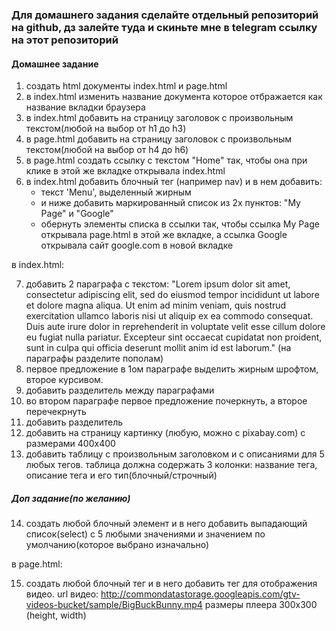 ### Для домашнего задания сделайте отдельный репозиторий на github, дз залейте туда и скиньте мне в telegram ссылку на этот репозиторий

#### Домашнее задание

1. создать html документы index.html и page.html
2. в index.html изменить название документа которое отбражается как название вкладки браузера
3. в index.html добавить на страницу заголовок с произвольным текстом(любой на выбор от h1 до h3)
4. в page.html добавить на страницу заголовок с произвольным текстом(любой на выбор от h4 до h6)
5. в page.html создать ссылку с текстом "Home" так, чтобы она при клике в этой же вкладке открывала index.html
6. в index.html добавить блочный тег (например nav) и в нем добавить:
   - текст 'Menu', выделенный жирным
   - и ниже добавить маркированный список из 2х пунктов: "My Page" и "Google"
   - обернуть элементы списка в ссылки так, чтобы ссылка My Page открывала page.html в этой же вкладке, а ссылка Google открывала сайт google.com в новой вкладке

в index.html:

7. добавить 2 параграфа с текстом:
   "Lorem ipsum dolor sit amet, consectetur adipiscing elit, sed do eiusmod tempor incididunt ut labore et dolore magna aliqua.
   Ut enim ad minim veniam, quis nostrud exercitation ullamco laboris nisi ut aliquip ex ea commodo consequat.
   Duis aute irure dolor in reprehenderit in voluptate velit esse cillum dolore eu fugiat nulla pariatur.
   Excepteur sint occaecat cupidatat non proident, sunt in culpa qui officia deserunt mollit anim id est laborum."
   (на параграфы разделите пополам)
8. первое предложение в 1ом параграфе выделить жирным шрофтом, второе курсивом.
9. добавить разделитель между параграфами
10. во втором параграфе первое предложение почеркнуть, а второе перечекрнуть
11. добавить разделитель
12. добавить на страницу картинку (любую, можно с pixabay.com) с размерами 400х400
13. добавить таблицу с произвольным заголовком и с описаниями для 5 любых тегов. таблица должна содержать 3 колонки: название тега, описание тега и его тип(блочный/строчный)

##### Доп задание(по желанию)

14. создать любой блочный элемент и в него добавить выпадающий список(select) с 5 любыми значениями и значением по умолчанию(которое выбрано изначально)

в page.html:

15. создать любой блочный тег и в него добавить тег для отображения видео. url видео: http://commondatastorage.googleapis.com/gtv-videos-bucket/sample/BigBuckBunny.mp4
    размеры плеера 300х300 (height, width)
